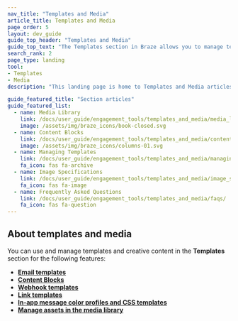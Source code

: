 ```yaml
---
nav_title: "Templates and Media"
article_title: Templates and Media
page_order: 5
layout: dev_guide
guide_top_header: "Templates and Media"
guide_top_text: "The Templates section in Braze allows you to manage templates and upload images for messages in a single, centralized location. You can also consolidate and organize your templates across the dashboard for a coherent look and feel."
search_rank: 2
page_type: landing
tool: 
- Templates
- Media
description: "This landing page is home to Templates and Media articles. Here, you can find resources on the media library, how to manage templates, upload images, create Content Blocks, and more."

guide_featured_title: "Section articles"
guide_featured_list:
  - name: Media Library
    link: /docs/user_guide/engagement_tools/templates_and_media/media_library/
    image: /assets/img/braze_icons/book-closed.svg
  - name: Content Blocks
    link: /docs/user_guide/engagement_tools/templates_and_media/content_blocks/
    image: /assets/img/braze_icons/columns-01.svg
  - name: Managing Templates
    link: /docs/user_guide/engagement_tools/templates_and_media/managing_templates/
    fa_icon: fas fa-archive
  - name: Image Specifications
    link: /docs/user_guide/engagement_tools/templates_and_media/image_specs/
    fa_icon: fas fa-image    
  - name: Frequently Asked Questions
    link: /docs/user_guide/engagement_tools/templates_and_media/faqs/
    fa_icon: fas fa-question
---
```


## About templates and media

You can use and manage templates and creative content in the **Templates** section for the following features:

- **[Email templates][2]**
- **[Content Blocks][7]**
- **[Webhook templates][3]**
- **[Link templates][6]**
- **[In-app message color profiles and CSS templates][4]**
- **[Manage assets in the media library][5]**
<br><br><br>

[2]: {{site.baseurl}}/user_guide/message_building_by_channel/email/creating_an_email_template/#creating-an-email-template
[3]: {{site.baseurl}}/user_guide/message_building_by_channel/webhooks/webhook_template/#creating-a-webhook-template
[4]: {{site.baseurl}}/user_guide/message_building_by_channel/in-app_messages/customize/#color-profile
[5]: {{site.baseurl}}/user_guide/engagement_tools/templates_and_media/media_library/#media-library
[6]: {{site.baseurl}}/user_guide/message_building_by_channel/email/link_templates/#link-templates
[7]: {{site.baseurl}}/user_guide/engagement_tools/templates_and_media/content_blocks/
